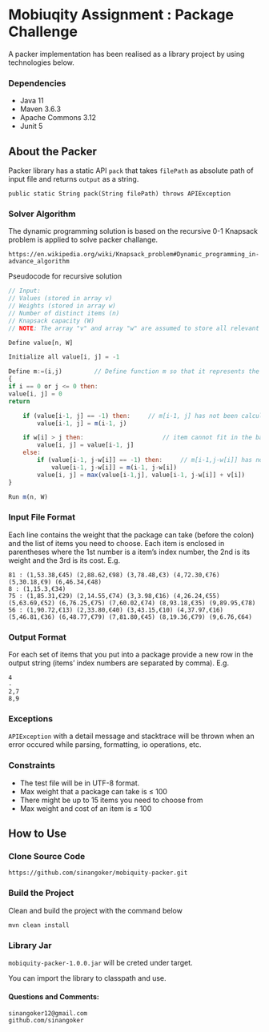 # Mobiuqity Assignment : Package Challenge

A packer implementation has been realised as a library project by using technologies below.

### Dependencies
* Java 11
* Maven 3.6.3
* Apache Commons 3.12
* Junit 5

## About the Packer

Packer library has a static API ```pack``` that takes ```filePath``` as absolute path of input file
and returns ```output``` as a string.
```
public static String pack(String filePath) throws APIException
```

### Solver Algorithm
The dynamic programming solution is based on the recursive 0-1 Knapsack problem is applied to solve packer challange.
```
https://en.wikipedia.org/wiki/Knapsack_problem#Dynamic_programming_in-advance_algorithm
```

Pseudocode for recursive solution
```javascript
// Input:
// Values (stored in array v)
// Weights (stored in array w)
// Number of distinct items (n)
// Knapsack capacity (W)
// NOTE: The array "v" and array "w" are assumed to store all relevant values starting at index 1.

Define value[n, W]

Initialize all value[i, j] = -1

Define m:=(i,j)         // Define function m so that it represents the maximum value we can get under the condition: use first i items, total weight limit is j
{
if i == 0 or j <= 0 then:
value[i, j] = 0
return

    if (value[i-1, j] == -1) then:     // m[i-1, j] has not been calculated, we have to call function m
        value[i-1, j] = m(i-1, j)

    if w[i] > j then:                      // item cannot fit in the bag
        value[i, j] = value[i-1, j]
    else: 
        if (value[i-1, j-w[i]] == -1) then:     // m[i-1,j-w[i]] has not been calculated, we have to call function m
            value[i-1, j-w[i]] = m(i-1, j-w[i])
        value[i, j] = max(value[i-1,j], value[i-1, j-w[i]] + v[i])
}

Run m(n, W)
```

### Input File Format

Each line contains the weight that the package can take (before the colon) and the list of items you need
to choose. Each item is enclosed in parentheses where the 1st number is a item’s index number, the 2nd
is its weight and the 3rd is its cost. E.g.

```
81 : (1,53.38,€45) (2,88.62,€98) (3,78.48,€3) (4,72.30,€76) (5,30.18,€9) (6,46.34,€48)
8 : (1,15.3,€34)
75 : (1,85.31,€29) (2,14.55,€74) (3,3.98,€16) (4,26.24,€55) (5,63.69,€52) (6,76.25,€75) (7,60.02,€74) (8,93.18,€35) (9,89.95,€78)
56 : (1,90.72,€13) (2,33.80,€40) (3,43.15,€10) (4,37.97,€16) (5,46.81,€36) (6,48.77,€79) (7,81.80,€45) (8,19.36,€79) (9,6.76,€64)
```

### Output Format

For each set of items that you put into a package provide a new row in the output string (items’ index
numbers are separated by comma). E.g.

```
4
-
2,7
8,9
```

### Exceptions
```APIException``` with a detail message and stacktrace will be thrown when an error occured while parsing, formatting, io operations, etc.

### Constraints
- The test file will be in UTF-8 format.
- Max weight that a package can take is ≤ 100
- There might be up to 15 items you need to choose from
- Max weight and cost of an item is ≤ 100



## How to Use

### Clone Source Code
``` 
https://github.com/sinangoker/mobiquity-packer.git
```

### Build the Project
Clean and build the project with the command below
``` 
mvn clean install
```

### Library Jar 

```mobiquity-packer-1.0.0.jar``` will be creted under target.

You can import the library to classpath and use.


#### Questions and Comments:
```
sinangoker12@gmail.com
github.com/sinangoker
```
